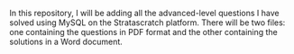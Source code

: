 In this repository, I will be adding all the advanced-level questions I have solved using MySQL on the Stratascratch platform. There will be two files: one containing the questions in PDF format and the other containing the solutions in a Word document.
